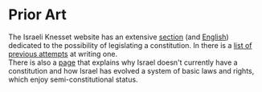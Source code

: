 # Prior Art

The Israeli Knesset website has an extensive [section](https://main.knesset.gov.il/activity/constitution/pages/ConstOpening.aspx) (and [English](http://knesset.gov.il/constitution/ConstOpening_eng.htm)) dedicated to the possibility of legislating a constitution. In there is a [list of previous attempts](https://main.knesset.gov.il/activity/constitution/pages/ConstProposals.aspx) at writing one.<br>
There is also a [page](https://main.knesset.gov.il/activity/legislation/pages/basiclawsandconstitution.aspx) that explains why Israel doesn't currently have a constitution and how Israel has evolved a system of basic laws and rights, which enjoy semi-constitutional status.

